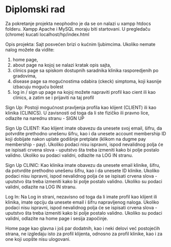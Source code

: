 # Diplomski rad
Za pokretanje projekta neophodno je da se on nalazi u xampp htdocs folderu.
Xampp Apache i MySQL moraju biti startovani.
U pregledaču (chrome) kucati localhost/hp/index.html

Opis projekta:
Sajt posvećen brizi o kućnim ljubimcima. Ukoliko nemate nalog možete da vidite:
1. home page,
2. about page na kojoj se nalazi kratak opis sajta,
3. clinics page sa spiskom dostupnih saradnika klinika rasporedjenih po gradovima,
4. disease page sa mogućnostima odabira (ckeck) simptoma, koji kasnije izbacuju moguću bolest
5. log in / sign up page na kojoj možete napraviti profil kao cient ili kao clinics, a zatim se i prijaviti na taj profil

Sign Up:
Postoji mogućnost pravljenja profila kao klijent (CLIENT) ili kao klinika (CLINICS).
U zavisnosti od toga da li ste fizičko ili pravno lice, odlazite na narednu stranu - SIGN UP

Sign Up CLIENT:
Kao klijent imate obavezu da unesete svoj email, šifru, da potvrdite prethodno unešenu šifru, kao i da unesete account membership ID koji dobijate nakon uplate godišnje pretplate (klikom na dugme pay membership - pay).
Ukoliko podaci nisu ispravni, ispod nevalidnog polja će se ispisati crvena slova - uputstvo šta treba izmeniti kako bi polje postalo validno.
Ukoliko su podaci validni, odlazite na LOG IN stranu.

Sign Up CLINIC:
Kao klinika imate obavezu da unesete email klinike, šifru, da potvrdite prethodno unešenu šifru, kao i da unesete ID klinike.
Ukoliko podaci nisu ispravni, ispod nevalidnog polja će se ispisati crvena slova - uputstvo šta treba izmeniti kako bi polje postalo validno.
Ukoliko su podaci validni, odlazite na LOG IN stranu.

Log In:
Na Log in strani, nezavisno od toga da li imate profil kao klijent ili klinika, imate opciju da unesete email i šifru napravljenog naloga.
Ukoliko podaci nisu ispravni, ispod nevalidnog polja će se ispisati crvena slova - uputstvo šta treba izmeniti kako bi polje postalo validno.
Ukoliko su podaci validni, odlazite na home page i sesija započinje.

Home page kao glavna i još par dodatnih, kao i neki delovi već postojećih strana, ne izgledaju isto za profil klijenta, odnosno za profil klinike, kao i za one koji uopšte nisu ulogovani.